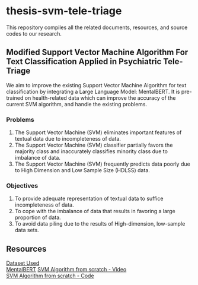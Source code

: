 # thesis-svm-tele-triage
This repository compiles all the related documents, resources, and source codes to our research.

## Modified Support Vector Machine Algorithm For Text Classification Applied in Psychiatric Tele-Triage
We aim to improve the existing Support Vector Machine Algorithm for text classification by integrating a Large Language Model: MentalBERT. It is pre-trained on health-related data which can improve the accuracy of the current SVM algorithm, and handle the existing problems.

### Problems
1. The Support Vector Machine (SVM) eliminates important features of textual data due to incompleteness of data. <br>
2. The Support Vector Machine (SVM) classifier partially favors the majority class and inaccurately classifies minority class due to imbalance of data. <br>
3. The Support Vector Machine (SVM) frequently predicts data poorly due to High Dimension and Low Sample Size (HDLSS) data.

### Objectives
1. To provide adequate representation of textual data to suffice incompleteness of data.
2. To cope with the imbalance of data that results in favoring a large proportion of data.
3. To avoid data piling due to the results of High-dimension, low-sample data sets.

## Resources
[Dataset Used](https://zenodo.org/records/2667859#.YCwdTR1OlQI) <br>
[MentalBERT](https://arxiv.org/abs/2110.15621)
[SVM Algorithm from scratch - Video](https://www.youtube.com/watch?v=UX0f9BNBcsY)<br>
[SVM Algorithm from scratch - Code](https://github.com/patrickloeber/MLfromscratch/blob/master/mlfromscratch/svm.py)<br>
